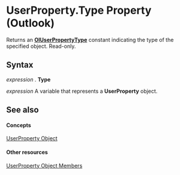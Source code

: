 
# UserProperty.Type Property (Outlook)

Returns an  **[OlUserPropertyType](24a4517a-3e6c-67be-33a3-fc9c2fb3f1d1.md)** constant indicating the type of the specified object. Read-only.


## Syntax

 _expression_ . **Type**

 _expression_ A variable that represents a **UserProperty** object.


## See also


#### Concepts


[UserProperty Object](c94f642f-4368-d775-a79f-ce6c39bfe1fd.md)
#### Other resources


[UserProperty Object Members](5c57c335-62b1-8d66-b93c-c56be823a85e.md)
